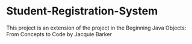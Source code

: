# Student-Registration-System
This project is an extension of the project in the Beginning Java Objects: From Concepts to Code by Jacquie Barker
